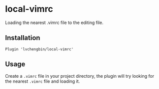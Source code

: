 # local-vimrc
Loading the nearest .vimrc file to the editing file.

## Installation

```
Plugin 'lvchengbin/local-vimrc'
```

## Usage

Create a `.vimrc` file in your project directory, the plugin will try looking for the nearest `.vimrc` file and loading it.
